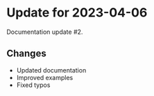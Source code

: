 # Update for 2023-04-06

Documentation update #2.

## Changes

- Updated documentation
- Improved examples
- Fixed typos